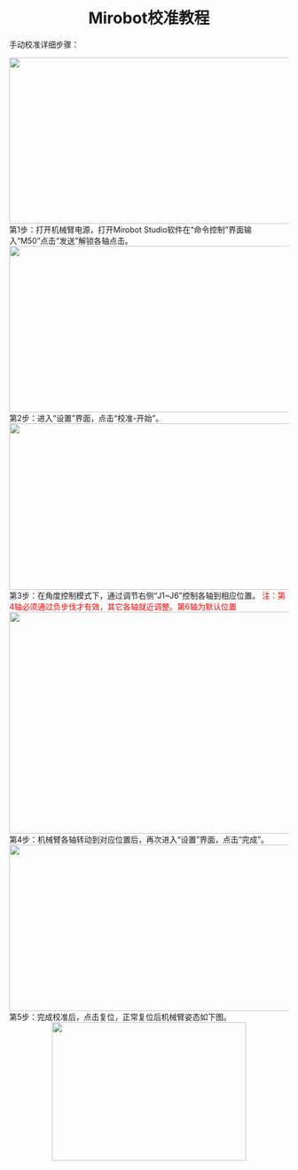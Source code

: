# <center>Mirobot校准教程</center>
手动校准详细步骤：
<center><img src="https://github.com/wlkata/Picture/blob/master/12/12-1.png?raw=true" width="600" height="300" > </center>
第1步：打开机械臂电源，打开Mirobot Studio软件在“命令控制”界面输入“M50”点击“发送”解锁各轴点击。
<center><img src="https://github.com/wlkata/Picture/blob/master/12/12-2.png?raw=true" width="600" height="300" > </center>
第2步：进入“设置”界面，点击“校准-开始”。
<center><img src="https://github.com/wlkata/Picture/blob/master/12/12-3.png?raw=true" width="600" height="300" > </center>
第3步：在角度控制模式下，通过调节右侧“J1~J6”控制各轴到相应位置。
<font color="red">注：第4轴必须通过负步伐才有效，其它各轴就近调整。第6轴为默认位置</font>
<center><img src="https://github.com/wlkata/Picture/blob/master/12/12-4.png?raw=true" width="600" height="400" > </center>
第4步：机械臂各轴转动到对应位置后，再次进入“设置”界面，点击“完成”。
<center><img src="https://github.com/wlkata/Picture/blob/master/12/12-5.png?raw=true" width="600" height="300" > </center>
第5步：完成校准后，点击复位，正常复位后机械臂姿态如下图。
<center><img src="https://github.com/wlkata/Picture/blob/master/12/12-6.png?raw=true" width="350" height="250" > </center>